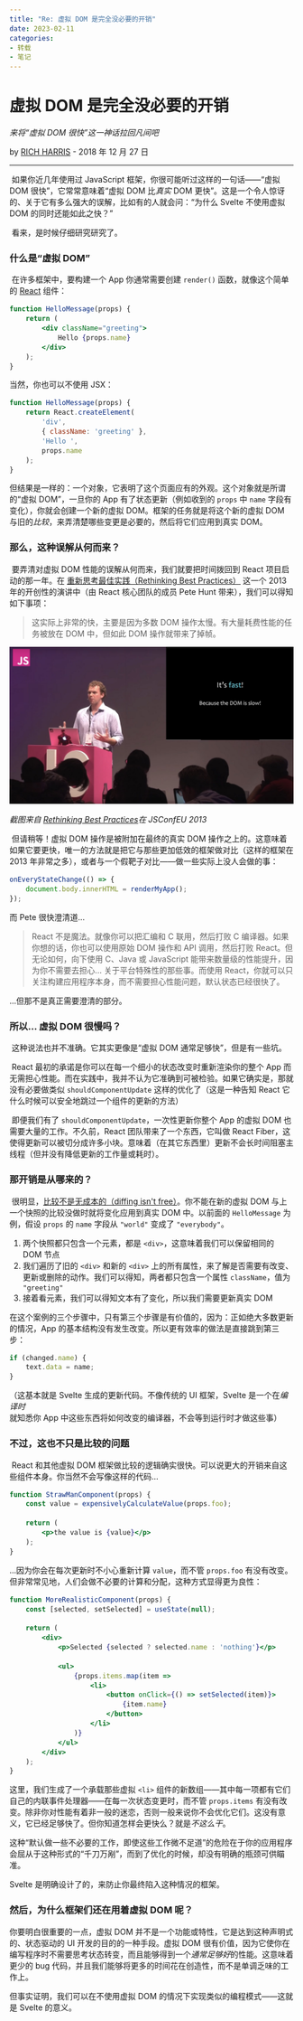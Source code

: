 ```yaml
---
title: "Re: 虚拟 DOM 是完全没必要的开销"
date: 2023-02-11
categories:
- 转载
- 笔记
---
```


# 虚拟 DOM 是完全没必要的开销

*来将“虚拟 DOM 很快”这一神话拉回凡间吧*

by [RICH HARRIS](https://twitter.com/Rich_Harris) - 2018 年 12 月 27 日

----

​		如果你近几年使用过 JavaScript 框架，你很可能听过这样的一句话——“虚拟 DOM 很快”，它常常意味着“虚拟 DOM 比*真实* DOM 更快”。这是一个令人惊讶的、关于它有多么强大的误解，比如有的人就会问：“为什么 Svelte 不使用虚拟 DOM 的同时还能如此之快？”

​		看来，是时候仔细研究研究了。

### 什么是“虚拟 DOM”

​		在许多框架中，要构建一个 App 你通常需要创建 `render()` 函数，就像这个简单的 [React](https://reactjs.org/) 组件：

```jsx
function HelloMessage(props) {
    return (
        <div className="greeting">
            Hello {props.name}
        </div>
    );
}
```

当然，你也可以不使用 JSX：

```jsx
function HelloMessage(props) {
    return React.createElement(
        'div',
        { className: 'greeting' },
        'Hello ',
        props.name
    );
}
```

​		但结果是一样的：一个对象，它表明了这个页面应有的外观。这个对象就是所谓的“虚拟 DOM”，一旦你的 App 有了状态更新（例如收到的 `props` 中 `name` 字段有变化），你就会创建一个新的虚拟 DOM。框架的任务就是将这个新的虚拟 DOM 与旧的*比较*，来弄清楚哪些变更是必要的，然后将它们应用到真实 DOM。

### 那么，这种误解从何而来？

​		要弄清对虚拟 DOM 性能的误解从何而来，我们就要把时间拨回到 React 项目启动的那一年。在 [重新思考最佳实践（Rethinking Best Practices）](https://www.youtube.com/watch?v=x7cQ3mrcKaY) 这一个 2013 年的开创性的演讲中（由 React 核心团队的成员 Pete Hunt 带来），我们可以得知如下事项：

> 这实际上非常的快，主要是因为多数 DOM 操作太慢。有大量耗费性能的任务被放在 DOM 中，但如此 DOM 操作就带来了掉帧。

![rethinking-best-practices.jpg](./rethinking-best-practices.jpg)

*截图来自 [Rethinking Best Practices](https://www.youtube.com/watch?v=x7cQ3mrcKaY)在 JSConfEU 2013*

​		但请稍等！虚拟 DOM 操作是被附加在最终的真实 DOM 操作之上的。这意味着如果它要更快，唯一的方法就是把它与那些更加低效的框架做对比（这样的框架在 2013 年非常之多），或者与一个假靶子对比——做一些实际上没人会做的事：

```js
onEveryStateChange(() => {
    document.body.innerHTML = renderMyApp();
});
```

而 Pete 很快澄清道…

> React 不是魔法。就像你可以把汇编和 C 联用，然后打败 C 编译器。如果你想的话，你也可以使用原始 DOM 操作和 API 调用，然后打败 React。但无论如何，向下使用 C、Java 或 JavaScript 能带来数量级的性能提升，因为你不需要去担心... 关于平台特殊性的那些事。而使用 React，你就可以只关注构建应用程序本身，而不需要担心性能问题，默认状态已经很快了。

…但那不是真正需要澄清的部分。

### 所以… 虚拟 DOM 很慢吗？

​		这种说法也并不准确。它其实更像是“虚拟 DOM 通常足够快”，但是有一些坑。

​		React 最初的承诺是你可以在每一个细小的状态改变时重新渲染你的整个 App 而无需担心性能。而在实践中，我并不认为它准确到可被检验。如果它确实是，那就没有必要做类似 `shouldComponentUpdate` 这样的优化了（这是一种告知 React 它什么时候可以安全地跳过一个组件的更新的方法）

​		即便我们有了 `shouldComponentUpdate`，一次性更新你整个 App 的虚拟 DOM 也需要大量的工作。不久前，React 团队带来了一个东西，它叫做 React Fiber，这使得更新可以被切分成许多小块。意味着（在其它东西里）更新不会长时间阻塞主线程（但并没有降低更新的工作量或耗时）。

### 那开销是从哪来的？

​		很明显，[比较不是无成本的（diffing isn't free）](https://twitter.com/pcwalton/status/1015694528857047040)。你不能在新的虚拟 DOM 与上一个快照的比较没做时就将变化应用到真实 DOM 中。以前面的 `HelloMessage` 为例，假设 `props` 的 `name` 字段从 `"world"` 变成了 `"everybody"`。

1. 两个快照都只包含一个元素，都是 `<div>`，这意味着我们可以保留相同的 DOM 节点
2. 我们遍历了旧的 `<div>` 和新的 `<div>` 上的所有属性，来了解是否需要有改变、更新或删除的动作。我们可以得知，两者都只包含一个属性 `className`，值为 `"greeting"`
3. 接着看元素，我们可以得知文本有了变化，所以我们需要更新真实 DOM

在这个案例的三个步骤中，只有第三个步骤是有价值的，因为：正如绝大多数更新的情况，App 的基本结构没有发生改变。所以更有效率的做法是直接跳到第三步：

```js
if (changed.name) {
    text.data = name;
}
```

（这基本就是 Svelte 生成的更新代码。不像传统的 UI 框架，Svelte 是一个在*编译时*就知悉你 App 中这些东西将如何改变的编译器，不会等到运行时才做这些事）

### 不过，这也不只是比较的问题

​		React 和其他虚拟 DOM 框架做比较的逻辑确实很快。可以说更大的开销来自这些组件本身。你当然不会写像这样的代码…

```jsx
function StrawManComponent(props) {
    const value = expensivelyCalculateValue(props.foo);

    return (
        <p>the value is {value}</p>
    );
}
```

…因为你会在每次更新时不小心重新计算 `value`，而不管 `props.foo` 有没有改变。但非常常见地，人们会做不必要的计算和分配，这种方式显得更为良性：

```jsx
function MoreRealisticComponent(props) {
    const [selected, setSelected] = useState(null);

    return (
        <div>
            <p>Selected {selected ? selected.name : 'nothing'}</p>

            <ul>
                {props.items.map(item =>
                    <li>
                        <button onClick={() => setSelected(item)}>
                            {item.name}
                        </button>
                    </li>
                )}
            </ul>
        </div>
    );
}
```

这里，我们生成了一个承载那些虚拟 `<li>` 组件的新数组——其中每一项都有它们自己的内联事件处理器——在每一次状态变更时，而不管 `props.items` 有没有改变。除非你对性能有着非一般的迷恋，否则一般来说你不会优化它们。这没有意义，它已经足够快了。但你知道怎样会更快么？就是*不这么干*。

这种“默认做一些不必要的工作，即使这些工作微不足道”的危险在于你的应用程序会屈从于这种形式的“千刀万剐”，而到了优化的时候，却没有明确的瓶颈可供瞄准。

Svelte 是明确设计了的，来防止你最终陷入这种情况的框架。

### 然后，为什么框架们还在用着虚拟 DOM 呢？

你要明白很重要的一点，虚拟 DOM 并不是一个功能或特性，它是达到这种声明式的、状态驱动的 UI 开发的目的的一种手段。虚拟 DOM 很有价值，因为它使你在编写程序时不需要思考状态转变，而且能够得到一个*通常足够好*的性能。这意味着更少的 bug 代码，并且我们能够将更多的时间花在创造性，而不是单调乏味的工作上。

但事实证明，我们可以在不使用虚拟 DOM 的情况下实现类似的编程模式——这就是 Svelte 的意义。


